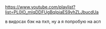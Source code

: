 https://www.youtube.com/playlist?list=PL0lO_mIqDDFUgBqIpiaES9vhZLJbucdUa

в видосах бэк на пхп, ну а я попробую на асп
